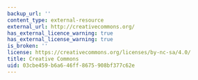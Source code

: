 ```yaml
---
backup_url: ''
content_type: external-resource
external_url: http://creativecommons.org/
has_external_licence_warning: true
has_external_license_warning: true
is_broken: ''
license: https://creativecommons.org/licenses/by-nc-sa/4.0/
title: Creative Commons
uid: 03cbe459-b6a6-46ff-8675-908bf377c62e
---
```

